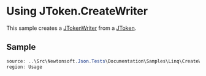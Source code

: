 ﻿# Using JToken.CreateWriter

This sample creates a [JTokenWriter](T:Newtonsoft.Json.Linq.JTokenWriter) from a [JToken](T:Newtonsoft.Json.Linq.JToken).

## Sample

```csharp Usage
source: ..\Src\Newtonsoft.Json.Tests\Documentation\Samples\Linq\CreateWriter.cs
region: Usage
```
